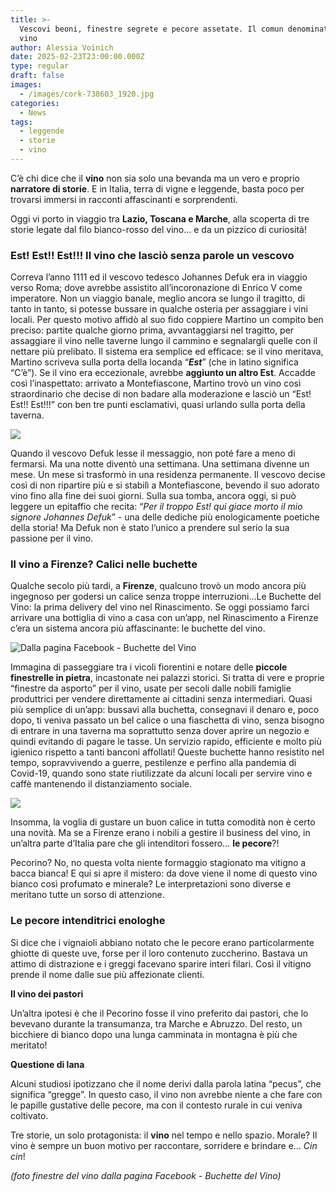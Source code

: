 ```yaml
---
title: >-
  Vescovi beoni, finestre segrete e pecore assetate. Il comun denominatore? Il
  vino
author: Alessia Voinich
date: 2025-02-23T23:00:00.000Z
type: regular
draft: false
images:
  - /images/cork-738603_1920.jpg
categories:
  - News
tags:
  - leggende
  - storie
  - vino
---
```


C’è chi dice che il **vino** non sia solo una bevanda ma un vero e proprio **narratore di storie**. E in Italia, terra di vigne e leggende, basta poco per trovarsi immersi in racconti affascinanti e sorprendenti.

Oggi vi porto in viaggio tra **Lazio, Toscana e Marche**, alla scoperta di tre storie legate dal filo bianco-rosso del vino… e da un pizzico di curiosità!

### Est! Est!! Est!!! Il vino che lasciò senza parole un vescovo

Correva l’anno 1111 ed il vescovo tedesco Johannes Defuk era in viaggio verso Roma; dove avrebbe assistito all’incoronazione di Enrico V come imperatore. Non un viaggio banale, meglio ancora se lungo il tragitto, di tanto in tanto, si potesse bussare in qualche osteria per assaggiare i vini locali. Per questo motivo affidò al suo fido coppiere Martino un compito ben preciso: partite qualche giorno prima, avvantaggiarsi nel tragitto, per assaggiare il vino nelle taverne lungo il cammino e segnalargli quelle con il nettare più prelibato. Il sistema era semplice ed efficace: se il vino meritava, Martino scriveva sulla porta della locanda “***Est***” (che in latino significa “C’è”). Se il vino era eccezionale, avrebbe **aggiunto un altro Est**. Accadde così l’inaspettato: arrivato a Montefiascone, Martino trovò un vino così straordinario che decise di non badare alla moderazione e lasciò un “Est! Est!! Est!!!” con ben tre punti esclamativi, quasi urlando sulla porta della taverna.

![](/images/est-est-montefiascone.jpg)

Quando il vescovo Defuk lesse il messaggio, non poté fare a meno di fermarsi. Ma una notte diventò una settimana. Una settimana divenne un mese. Un mese si trasformò in una residenza permanente. Il vescovo decise così di non ripartire più e si stabilì a Montefiascone, bevendo il suo adorato vino fino alla fine dei suoi giorni. Sulla sua tomba, ancora oggi, si può leggere un epitaffio che recita: “*Per il troppo Est! qui giace morto il mio signore Johannes Defuk*” - una delle dediche più enologicamente poetiche della storia! Ma Defuk non è stato l’unico a prendere sul serio la sua passione per il vino.

### Il vino a Firenze? Calici nelle buchette

Qualche secolo più tardi, a **Firenze**, qualcuno trovò un modo ancora più ingegnoso per godersi un calice senza troppe interruzioni…Le Buchette del Vino: la prima delivery del vino nel Rinascimento. Se oggi possiamo farci arrivare una bottiglia di vino a casa con un’app, nel Rinascimento a Firenze c’era un sistema ancora più affascinante: le buchette del vino.

![](/images/buchette-vino-firenze-storia.jpg "Dalla pagina Facebook - Buchette del Vino ")

Immagina di passeggiare tra i vicoli fiorentini e notare delle **piccole finestrelle in pietra**, incastonate nei palazzi storici. Si tratta di vere e proprie “finestre da asporto” per il vino, usate per secoli dalle nobili famiglie produttrici per vendere direttamente ai cittadini senza intermediari. Quasi più semplice di un’app: bussavi alla buchetta, consegnavi il denaro e, poco dopo, ti veniva passato un bel calice o una fiaschetta di vino, senza bisogno di entrare in una taverna ma soprattutto senza dover aprire un negozio e quindi evitando di pagare le tasse. Un servizio rapido, efficiente e molto più igienico rispetto a tanti banconi affollati! Queste buchette hanno resistito nel tempo, sopravvivendo a guerre, pestilenze e perfino alla pandemia di Covid-19, quando sono state riutilizzate da alcuni locali per servire vino e caffè mantenendo il distanziamento sociale.

![](/images/buchette-vino-firenze.jpg)

Insomma, la voglia di gustare un buon calice in tutta comodità non è certo una novità. Ma se a Firenze erano i nobili a gestire il business del vino, in un’altra parte d’Italia pare che gli intenditori fossero… **le pecore**?!

Pecorino? No, no questa volta niente formaggio stagionato ma vitigno a bacca bianca! E qui si apre il mistero: da dove viene il nome di questo vino bianco così profumato e minerale?  Le interpretazioni sono diverse e meritano tutte un sorso di attenzione.

### Le pecore intenditrici enologhe

Si dice che i vignaioli abbiano notato che le pecore erano particolarmente ghiotte di queste uve, forse per il loro contenuto zuccherino. Bastava un attimo di distrazione e i greggi facevano sparire interi filari. Così il vitigno prende il nome dalle sue più affezionate clienti.&#x9;

**Il vino dei pastori**

Un’altra ipotesi è che il Pecorino fosse il vino preferito dai pastori, che lo bevevano durante la transumanza, tra Marche e Abruzzo. Del resto, un bicchiere di bianco dopo una lunga camminata in montagna è più che meritato!&#x9;

**Questione di lana**

Alcuni studiosi ipotizzano che il nome derivi dalla parola latina “pecus”, che significa “gregge”. In questo caso, il vino non avrebbe niente a che fare con le papille gustative delle pecore, ma con il contesto rurale in cui veniva coltivato.

Tre storie, un solo protagonista: il **vino** nel tempo e nello spazio. Morale? Il vino è sempre un buon motivo per raccontare, sorridere e brindare e… *Cin cin*!

*(foto finestre del vino dalla pagina Facebook - Buchette del Vino)*
